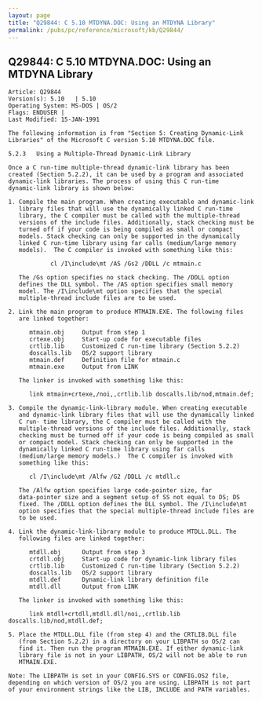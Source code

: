 ```yaml
---
layout: page
title: "Q29844: C 5.10 MTDYNA.DOC: Using an MTDYNA Library"
permalink: /pubs/pc/reference/microsoft/kb/Q29844/
---
```


## Q29844: C 5.10 MTDYNA.DOC: Using an MTDYNA Library

	Article: Q29844
	Version(s): 5.10   | 5.10
	Operating System: MS-DOS | OS/2
	Flags: ENDUSER |
	Last Modified: 15-JAN-1991
	
	The following information is from "Section 5: Creating Dynamic-Link
	Libraries" of the Microsoft C version 5.10 MTDYNA.DOC file.
	
	5.2.3   Using a Multiple-Thread Dynamic-Link Library
	
	Once a C run-time multiple-thread dynamic-link library has been
	created (Section 5.2.2), it can be used by a program and associated
	dynamic-link libraries. The process of using this C run-time
	dynamic-link library is shown below:
	
	1. Compile the main program. When creating executable and dynamic-link
	   library files that will use the dynamically linked C run-time
	   library, the C compiler must be called with the multiple-thread
	   versions of the include files. Additionally, stack checking must be
	   turned off if your code is being compiled as small or compact
	   models. Stack checking can only be supported in the dynamically
	   linked C run-time library using far calls (medium/large memory
	   models).  The C compiler is invoked with something like this:
	
	            cl /I\include\mt /AS /Gs2 /DDLL /c mtmain.c
	
	   The /Gs option specifies no stack checking. The /DDLL option
	   defines the DLL symbol. The /AS option specifies small memory
	   model. The /I\include\mt option specifies that the special
	   multiple-thread include files are to be used.
	
	2. Link the main program to produce MTMAIN.EXE. The following files
	   are linked together:
	
	      mtmain.obj     Output from step 1
	      crtexe.obj     Start-up code for executable files
	      crtlib.lib     Customized C run-time library (Section 5.2.2)
	      doscalls.lib   OS/2 support library
	      mtmain.def     Definition file for mtmain.c
	      mtmain.exe     Output from LINK
	
	   The linker is invoked with something like this:
	
	      link mtmain+crtexe,/noi,,crtlib.lib doscalls.lib/nod,mtmain.def;
	
	3. Compile the dynamic-link-library module. When creating executable
	   and dynamic-link library files that will use the dynamically linked
	   C run- time library, the C compiler must be called with the
	   multiple-thread versions of the include files. Additionally, stack
	   checking must be turned off if your code is being compiled as small
	   or compact model. Stack checking can only be supported in the
	   dynamically linked C run-time library using far calls
	   (medium/large memory models.)  The C compiler is invoked with
	   something like this:
	
	      cl /I\include\mt /Alfw /G2 /DDLL /c mtdll.c
	
	   The /Alfw option specifies large code-pointer size, far
	   data-pointer size and a segment setup of SS not equal to DS; DS
	   fixed. The /DDLL option defines the DLL symbol. The /I\include\mt
	   option specifies that the special multiple-thread include files are
	   to be used.
	
	4. Link the dynamic-link-library module to produce MTDLL.DLL. The
	   following files are linked together:
	
	      mtdll.obj      Output from step 3
	      crtdll.obj     Start-up code for dynamic-link library files
	      crtlib.lib     Customized C run-time library (Section 5.2.2)
	      doscalls.lib   OS/2 support library
	      mtdll.def      Dynamic-link library definition file
	      mtdll.dll      Output from LINK
	
	   The linker is invoked with something like this:
	
	      link mtdll+crtdll,mtdll.dll/noi,,crtlib.lib doscalls.lib/nod,mtdll.def;
	
	5. Place the MTDLL.DLL file (from step 4) and the CRTLIB.DLL file
	   (from Section 5.2.2) in a directory on your LIBPATH so OS/2 can
	   find it. Then run the program MTMAIN.EXE. If either dynamic-link
	   library file is not in your LIBPATH, OS/2 will not be able to run
	   MTMAIN.EXE.
	
	Note: The LIBPATH is set in your CONFIG.SYS or CONFIG.OS2 file,
	depending on which version of OS/2 you are using. LIBPATH is not part
	of your environment strings like the LIB, INCLUDE and PATH variables.
